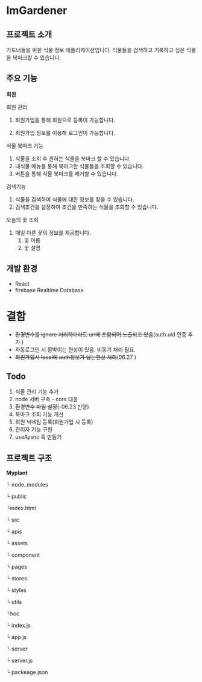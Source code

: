 # ImGardener

## 프로젝트 소개

가드너들을 위한 식물 정보 애플리케이션입니다. 식물들을 검색하고 기록하고 싶은 식물을 북마크할 수 있습니다.

## 주요 기능

**회원**

회원 관리

1. 회원가입을 통해 회원으로 등록이 가능합니다.

1. 회원가입 정보를 이용해 로그인이 가능합니다.

식물 북마크 기능

1. 식물을 조회 후 원하는 식물을 북마크 할 수 있습니다.
2. 내식물 메뉴를 통해 북마크한 식물들을 조회할 수 있습니다.
3. 버튼을 통해 식물 북마크를 제거할 수 있습니다.

검색기능

1. 식물을 검색하여 식물에 대한 정보를 찾을 수 있습니다.
2. 검색조건을 설정하여 조건을 만족하는 식물을 조회할 수 있습니다.

오늘의 꽃 조회

1. 매일 다른 꽃의 정보를 제공합니다.
   1. 꽃 이름
   2. 꽃 설명

## 개발 환경

- React
- firebase Realtime Database

# 결함

- ~~환경변수를 ignore 처리하더라도 url에 포함되어 노출되고 있음~~(auth.uid 인증 추가 )
- 자동로그인 시 깜박이는 현상이 있음. 비동기 처리 필요.
- ~~회원가입시 local에 auth정보가 남는현상 처리~~(06.27 )

## Todo

1. 식물 관리 기능 추가
2. node 서버 구축 - cors 대응
3. ~~환경변수 파일 설정~~(-06.23 반영)
4. 북마크 조회 기능 개선
5. 회원 닉네임 등록(회원가입 시 등록)
6. 관리자 기능 구현
7. useAysnc 훅 만들기

## 프로젝트 구조

**Myplant**

└ node_modules

└ public

└index.html

└ src

└ apis

└ assets

└ component

└ pages

└ stores

└ styles

└ utils

└hoc

└ index.js

└ app.js

└ server

└ server.js

└ packeage.json
